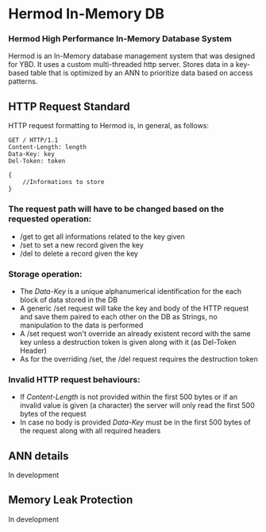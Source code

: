 # Hermod In-Memory DB

### Hermod High Performance In-Memory Database System

Hermod is an In-Memory database management system that was designed for YBD. It uses a custom multi-threaded http server. Stores data in a key-based table that is optimized by an ANN to prioritize data based on access patterns.

## HTTP Request Standard

HTTP request formatting to Hermod is, in general, as follows:  
```
GET / HTTP/1.1
Content-Length: length
Data-Key: key
Del-Token: token

{
    //Informations to store
}
```
### The request path will have to be changed based on the requested operation:  
- /get to get all informations related to the key given
- /set to set a new record given the key
- /del to delete a record given the key

### Storage operation:  
- The *Data-Key* is a unique alphanumerical identification for the each block of data stored in the DB
- A generic /set request will take the key and body of the HTTP request and save them paired to each other on the DB as Strings, no manipulation to the data is performed
- A /set request won't override an already existent record with the same key unless a destruction token is given along with it (as Del-Token Header)
- As for the overriding /set, the /del request requires the destruction token

### Invalid HTTP request behaviours:  
- If *Content-Length* is not provided within the first 500 bytes or if an invalid value is given (a character) the server will only read the first 500 bytes of the request
- In case no body is provided *Data-Key* must be in the first 500 bytes of the request along with all required headers

## ANN details

In development

## Memory Leak Protection

In development